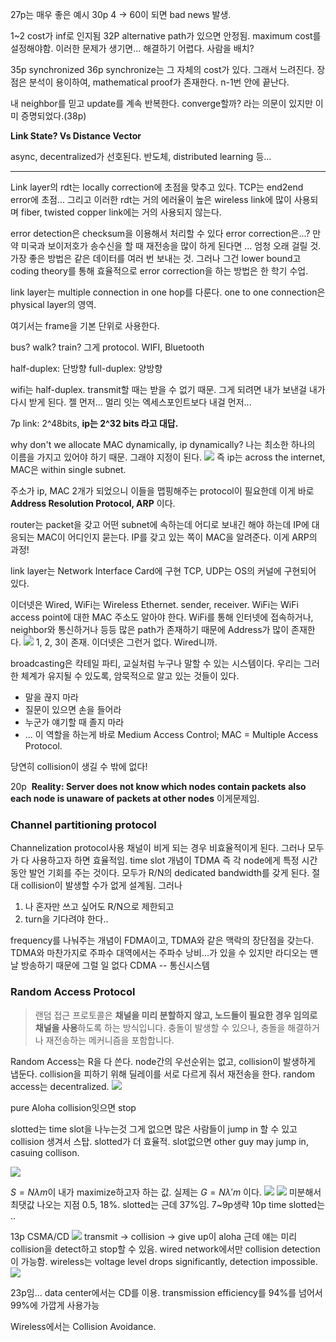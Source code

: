 27p는 매우 좋은 예시
30p
4 -> 60이 되면 bad news 발생.

1~2 cost가 inf로 인지됨
32P alternative path가 있으면 안정됨.
maximum cost를 설정해야함.
이러한 문제가 생기면... 해결하기 어렵다. 사람을 배치?

35p synchronized
36p 
synchronize는 그 자체의 cost가 있다. 그래서 느려진다. 
장점은 분석이 용이하여, mathematical proof가 존재한다. n-1번 안에 끝난다.

내 neighbor를 믿고 update를 계속 반복한다.
converge할까? 라는 의문이 있지만 이미 증명되었다.(38p)

**Link State? Vs Distance Vector**

async, decentralized가 선호된다. 반도체, distributed learning 등...

---

Link layer의 rdt는 locally correction에 초점을 맞추고 있다.
TCP는 end2end error에 초점...
그리고 이러한 rdt는 거의 에러율이 높은 wireless link에 많이 사용되며 fiber, twisted copper link에는 거의 사용되지 않는다.

error detection은 checksum을 이용해서 처리할 수 있다
error correction은...?
만약 미국과 보이저호가 송수신을 할 때 재전송을 많이 하게 된다면 ... 엄청 오래 걸릴 것.
가장 좋은 방법은 같은 데이터를 여러 번 보내는 것.
그러나 그건 lower bound고 coding theory를 통해 효율적으로 error correction을 하는 방법은 한 학기 수업.

link layer는 multiple connection in one hop를 다룬다.
one to one connection은 physical layer의 영역.

여기서는 frame을 기본 단위로 사용한다.

bus? walk? train? 그게 protocol.
WIFI, Bluetooth

half-duplex: 단방향
full-duplex: 양방향

wifi는 half-duplex. transmit할 때는 받을 수 없기 때문. 그게 되려면 내가 보낸걸 내가 다시 받게 된다. 젤 먼저... 멀리 잇는 엑세스포인트보다 내걸 먼저...

7p
link: 2^48bits, **ip는 2^32 bits 라고 대답.** 

why don't we allocate MAC dynamically, ip dynamically?
나는 최소한 하나의 이름을 가지고 있어야 하기 때문. 그래야 지정이 된다.
![](https://i.imgur.com/eXAgKM3.png)
즉 ip는 across the internet, MAC은 within single subnet.

주소가 ip, MAC 2개가 되었으니 이들을 맵핑해주는 protocol이 필요한데 이게 바로 **Address Resolution Protocol, ARP** 이다.

router는 packet을 갖고 어떤 subnet에 속하는데 어디로 보내긴 해야 하는데 IP에 대응되는 MAC이 어디인지 묻는다. IP를 갖고 있는 쪽이 MAC을 알려준다.
이게 ARP의 과정!

link layer는 Network Interface Card에 구현
TCP, UDP는 OS의 커널에 구현되어 있다.

이더넷은 Wired, WiFi는 Wireless Ethernet.
sender, receiver.
WiFi는 WiFi access point에 대한 MAC 주소도 알아야 한다.
WiFi를 통해 인터넷에 접속하거나, neighbor와 통신하거나 등등 많은 path가 존재하기 때문에 Address가 많이 존재한다.
![](https://i.imgur.com/iZbYijc.png)
1, 2, 3이 존재.
이더넷은 그런거 없다. Wired니까.

broadcasting은 칵테일 파티, 교실처럼 누구나 말할 수 있는 시스템이다.
우리는 그러한 체계가 유지될 수 있도록, 암묵적으로 알고 있는 것들이 있다.
- 말을 끊지 마라
- 질문이 있으면 손을 들어라
- 누군가 얘기할 때 졸지 마라
- ...
이 역할을 하는게 바로
Medium Access Control; MAC
= Multiple Access Protocol.

당연히 collision이 생길 수 밖에 없다!


20p
 **Reality: Server does not know which nodes contain packets**
**also each node is unaware of packets at other nodes**
이게문제임.
### Channel partitioning protocol
Channelization protocol사용
채널이 비게 되는 경우 비효율적이게 된다. 그러나 모두가 다 사용하고자 하면 효율적임.
time slot 개념이 TDMA
즉 각 node에게 특정 시간동안 발언 기회를 주는 것이다. 모두가 R/N의 dedicated bandwidth를 갖게 된다. 절대 collision이 발생할 수가 없게 설계됨. 그러나 
1. 나 혼자만 쓰고 싶어도 R/N으로 제한되고
2. turn을 기다려야 한다..

frequency를 나눠주는 개념이 FDMA이고, TDMA와 같은 맥락의 장단점을 갖는다.
TDMA와 마찬가지로 주파수 대역에서는
주파수 낭비...가 있을 수 있지만 라디오는 맨날 방송하기 때문에 그럴 일 없다
CDMA -- 통신시스템
### Random Access Protocol
>랜덤 접근 프로토콜은 **채널을 미리 분할하지 않고, 노드들이 필요한 경우 임의로 채널을 사용**하도록 하는 방식입니다. 충돌이 발생할 수 있으나, 충돌을 해결하거나 재전송하는 메커니즘을 포함합니다.

Random Access는 R을 다 쓴다. node간의 우선순위는 없고, collision이 발생하게 냅둔다. collision을 피하기 위해 딜레이를 서로 다르게 줘서 재전송을 한다.
random access는 decentralized.
![](https://i.imgur.com/vg0n4kb.png)


pure Aloha
collision잇으면 stop

slotted는 time slot을 나누는것
그게 없으면 많은 사람들이 jump in 할 수 있고 collision 생겨서 스탑.
slotted가 더 효율적.
slot없으면 other guy may jump in, casuing collison.

![](https://i.imgur.com/c2EFE9E.png)

$S = N\lambda m$이 내가 maximize하고자 하는 값.
실제는 $G = N\lambda' m$ 이다. 
![](https://i.imgur.com/weBpZE9.png)
![](https://i.imgur.com/Ai6F0DO.png)
미분해서 최댓값 나오는 지점 0.5, 18%.
slotted는 근데 37%임. 7~9p생략
10p
time slotted는 ..

13p
CSMA/CD
![](https://i.imgur.com/JxMN8so.png)
transmit -> collision -> give up이 aloha
근데 얘는 미리 collision을 detect하고 stop할 수 있음.
wired network에서만 collision detection이 가능함.
wireless는 voltage level drops significantly, detection impossible.
![](https://i.imgur.com/A01HG5Y.png)

23p임...
data center에서는 CD를 이용.
transmission efficiency를 94%를 넘어서 99%에 가깝게 사용가능

Wireless에서는 Collision Avoidance.

